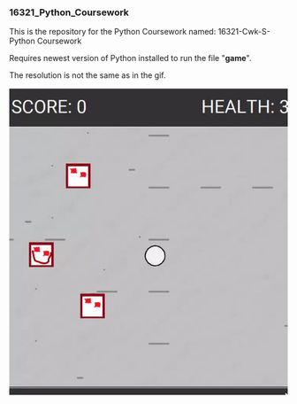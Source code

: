 ### 16321_Python_Coursework

This is the repository for the Python Coursework named: 16321-Cwk-S-Python Coursework

Requires newest version of Python installed to run the file "**game**".

The resolution is not the same as in the gif.

![](game_demo.gif)
